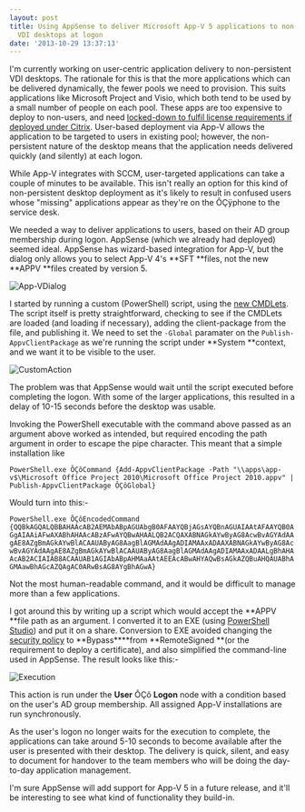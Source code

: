```yaml
---
layout: post
title: Using AppSense to deliver Microsoft App-V 5 applications to non-persistent
  VDI desktops at logon
date: '2013-10-29 13:37:13'
---
```



I'm currently working on user-centric application delivery to non-persistent VDI desktops. The rationale for this is that the more applications which can be delivered dynamically, the fewer pools we need to provision. This suits applications like Microsoft Project and Visio, which both tend to be used by a small number of people on each pool. These apps are too expensive to deploy to non-users, and need [locked-down to fulfil license requirements if deployed under Citrix](http://www.appsense.com/media/19839/microsoft_license_control_whitepaper_us.pdf "AppSense - Microsoft Application License Control  in virtual environments"). User-based deployment via App-V allows the application to be targeted to users in existing pool; however, the non-persistent nature of the desktop means that the application needs delivered quickly (and silently) at each logon.

While App-V integrates with SCCM, user-targeted applications can take a couple of minutes to be available. This isn't really an option for this kind of non-persistent desktop deployment as it's likely to result in confused users whose "missing" applications appear as they're on the ÔÇÿphone to the service desk.

We needed a way to deliver applications to users, based on their AD group membership during logon. AppSense (which we already had deployed) seemed ideal. AppSense has wizard-based integration for App-V, but the dialog only allows you to select App-V 4's **SFT **files, not the new **APPV **files created by version 5.

![App-VDialog](/content/images/2016/01/App-VDialog.png)

I started by running a custom (PowerShell) script, using the [new CMDLets](http://blogs.technet.com/b/appv/archive/2012/12/03/app-v-5-0-client-powershell-deep-dive.aspx "App-V 5.0 Client PowerShell Deep Dive"). The script itself is pretty straightforward, checking to see if the CMDLets are loaded (and loading if necessary), adding the client-package from the file, and publishing it. We need to set the `-Global` paramater on the `Publish-AppvClientPackage` as we're running the script under **System **context, and we want it to be visible to the user.

![CustomAction](/content/images/2016/01/CustomAction.png)

The problem was that AppSense would wait until the script executed before completing the logon. With some of the larger applications, this resulted in a delay of 10-15 seconds before the desktop was usable.

Invoking the PowerShell executable with the command above passed as an argument above worked as intended, but required encoding the path argument in order to escape the pipe character. This meant that a simple installation like

`PowerShell.exe ÔÇôCommand {Add-AppvClientPackage -Path "\\apps\app-v$\Microsoft Office Project 2010\Microsoft Office Project 2010.appv" | Publish-AppvClientPackage ÔÇôGlobal}`

Would turn into this:-

`PowerShell.exe ÔÇôEncodedCommand {QQBkAGQALQBBAHAAcAB2AEMAbABpAGUAbgB0AFAAYQBjAGsAYQBnAGUAIAAtAFAAYQB0AGgAIAAiAFwAXABhAHAAcABzAFwAYQBwAHAALQB2ACQAXABNAGkAYwByAG8AcwBvAGYAdAAgAE8AZgBmAGkAYwBlACAAUAByAG8AagBlAGMAdAAgADIAMAAxADAAXABNAGkAYwByAG8AcwBvAGYAdAAgAE8AZgBmAGkAYwBlACAAUAByAG8AagBlAGMAdAAgADIAMAAxADAALgBhAHAAcAB2ACIAIAB8ACAAUAB1AGIAbABpAHMAaAAtAEEAcABwAHYAQwBsAGkAZQBuAHQAUABhAGMAawBhAGcAZQAgAC0ARwBsAG8AYgBhAGwA}`

Not the most human-readable command, and it would be difficult to manage more than a few applications.

I got around this by writing up a script which would accept the **APPV **file path as an argument. I converted it to an EXE (using [PowerShell Studio](http://www.sapien.com/software/powershell_studio "PowerShell Studio 2012")) and put it on a share. Conversion to EXE avoided changing the [security policy](http://technet.microsoft.com/en-us/library/ee176961.aspx "Using the Set-ExecutionPolicy Cmdlet") to **Bypass****from **RemoteSigned **(or the requirement to deploy a certificate), and also simplified the command-line used in AppSense. The result looks like this:-

![Execution](/content/images/2016/01/Execution.png)

This action is run under the **User** ÔÇô **Logon** node with a condition based on the user's AD group membership. All assigned App-V installations are run synchronously.

As the user's logon no longer waits for the execution to complete, the applications can take around 5-10 seconds to become available after the user is presented with their desktop. The delivery is quick, silent, and easy to document for handover to the team members who will be doing the day-to-day application management.

I'm sure AppSense will add support for App-V 5 in a future release, and it'll be interesting to see what kind of functionality they build-in.


